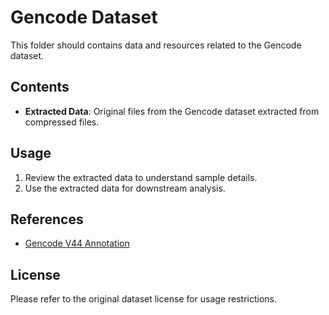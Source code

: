 # Gencode Dataset

This folder should contains data and resources related to the Gencode dataset.

## Contents

- **Extracted Data**: Original files from the Gencode dataset extracted from compressed files.

## Usage

1. Review the extracted data to understand sample details.
2. Use the extracted data for downstream analysis.

## References

- [Gencode V44 Annotation](https://ftp.ebi.ac.uk/pub/databases/gencode/Gencode_human/release_44/gencode.v44.annotation.gtf.gz)

## License

Please refer to the original dataset license for usage restrictions.